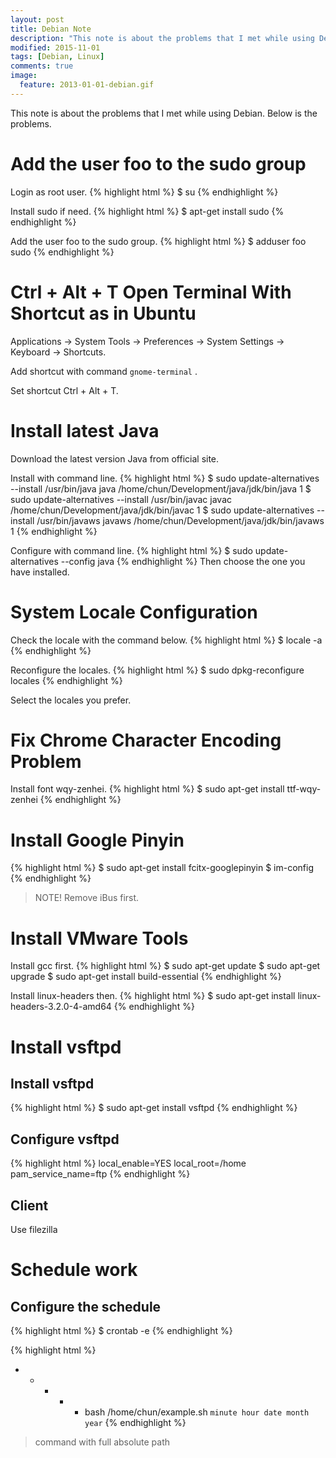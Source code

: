 ```yaml
---
layout: post
title: Debian Note
description: "This note is about the problems that I met while using Debian. Below is the problems."
modified: 2015-11-01
tags: [Debian, Linux]
comments: true
image:
  feature: 2013-01-01-debian.gif
---
```


This note is about the problems that I met while using Debian. Below is the problems.

# Add the user foo to the sudo group

Login as root user.
{% highlight html %}
$ su
{% endhighlight %}


Install sudo if need.
{% highlight html %}
$ apt-get install sudo
{% endhighlight %}

Add the user foo to the sudo group.
{% highlight html %}
$ adduser foo sudo
{% endhighlight %}

# Ctrl + Alt + T Open Terminal With Shortcut as in Ubuntu

Applications -> System Tools -> Preferences -> System Settings -> Keyboard -> Shortcuts.

Add shortcut with command 
    ```
    gnome-terminal
    ```
.

Set shortcut Ctrl + Alt + T.


# Install latest Java

Download the latest version Java from official site.

Install with command line.
{% highlight html %}
$ sudo update-alternatives --install /usr/bin/java java /home/chun/Development/java/jdk/bin/java 1
$ sudo update-alternatives --install /usr/bin/javac javac /home/chun/Development/java/jdk/bin/javac 1
$ sudo update-alternatives --install /usr/bin/javaws javaws /home/chun/Development/java/jdk/bin/javaws 1
{% endhighlight %}

Configure with command line.
{% highlight html %}
$ sudo update-alternatives --config java
{% endhighlight %}
Then choose the one you have installed.

# System Locale Configuration

Check the locale with the command below.
{% highlight html %}
$ locale -a
{% endhighlight %}

Reconfigure the locales.
{% highlight html %}
$ sudo dpkg-reconfigure locales
{% endhighlight %}

Select the locales you prefer.

# Fix Chrome Character Encoding Problem

Install font wqy-zenhei.
{% highlight html %}
$ sudo apt-get install ttf-wqy-zenhei
{% endhighlight %}

# Install Google Pinyin

{% highlight html %}
$ sudo apt-get install fcitx-googlepinyin
$ im-config
{% endhighlight %}

> NOTE! Remove iBus first.


# Install VMware Tools

Install gcc first.
{% highlight html %}
$ sudo apt-get update
$ sudo apt-get upgrade
$ sudo apt-get install build-essential
{% endhighlight %}

Install  linux-headers then.
{% highlight html %}
$ sudo apt-get install linux-headers-3.2.0-4-amd64
{% endhighlight %}


# Install vsftpd

## Install vsftpd
{% highlight html %}
$ sudo apt-get install vsftpd
{% endhighlight %}

## Configure vsftpd
{% highlight html %}
local_enable=YES
local_root=/home
pam_service_name=ftp
{% endhighlight %}

## Client
Use filezilla

# Schedule work

## Configure the schedule
{% highlight html %}
$ crontab -e
{% endhighlight %}


{% highlight html %}
* * * * * bash /home/chun/example.sh
`minute hour date month year`
{% endhighlight %}
> command with full absolute path
